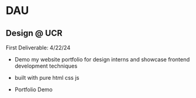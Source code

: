 # DAU
## Design @ UCR 

First Deliverable: 4/22/24
- Demo my website portfolio for design interns and showcase frontend development techniques 
- built with pure html css js

- Portfolio Demo
